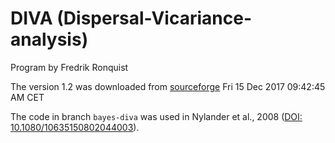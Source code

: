 # DIVA (Dispersal-Vicariance-analysis)

Program by Fredrik Ronquist

The version 1.2 was downloaded from [sourceforge](http://sourceforge.net/projects/diva/) Fri 15 Dec 2017 09:42:45 AM CET

The code in branch `bayes-diva` was used in Nylander et al., 2008 ([DOI: 10.1080/10635150802044003](https://doi.org/10.1080/10635150802044003)).


